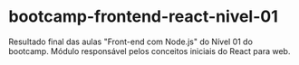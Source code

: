 # bootcamp-frontend-react-nivel-01
Resultado final das aulas "Front-end com Node.js" do Nível 01 do bootcamp. Módulo responsável pelos conceitos iniciais do React para web.
